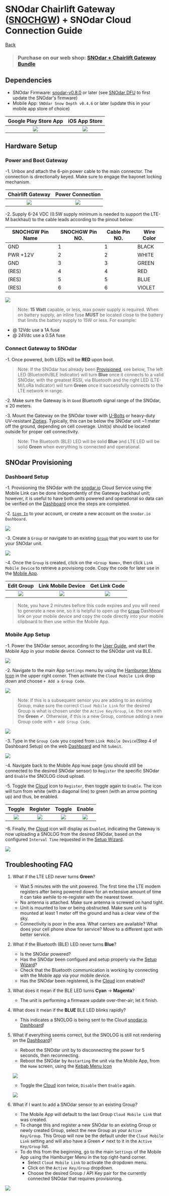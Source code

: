 # SNOdar Chairlift Gateway ([SNOCHGW](https://sensorlogic.ai/sensor-products/SNOdar-Chairlift-Gateway)) + SNOdar Cloud Connection Guide

[Back](../)

> ### **Purchase on our web shop: [SNOdar + Chairlift Gateway Bundle](https://sensorlogic.store/collections/snow-science-instrumentation/products/snodar-chairlift-gateway?variant=42569883025563)**


## Dependencies

- SNOdar Firmware: [snodar-v0.8.0](https://github.com/SensorLogicInc/snodar-releases/releases/tag/0.8.0-beta) or later (see [SNOdar DFU](https://www.youtube.com/embed/v8IoPYJle9w) to first update the SNOdar's firmware)
- Mobile App: `SNOdar Snow Depth v0.4.6` or later (update this in your mobile app store of choice)

Google Play Store App                                                                                  |  iOS App Store
:----------------------------------------------------------------------------------------------:|:----------------------------------------------------------------------------------:
[![](../assets/images/google-play-badge.png)](https://play.google.com/store/apps/details?id=com.snodar)   | [![](../assets/images/apple-app-store-badge.png)](https://apps.apple.com/us/app/snodar/id1584974884)

## Hardware Setup

### __Power and Boot Gateway__

-1. Unbox and attach the 6-pin power cable to the main connector. The connection is directionally keyed. Make sure to engage the bayonet locking mechanism. 

Chairlift Gateway            |  Power Connection                     
:---------------------------:|:------------------------------:
![](images/snochgw.JPG)      |  ![](images/snochgw_power.jpg)  

-2. Supply 6-24 VDC (0.5W supply minimum is needed to support the LTE-M backhaul) to the cable leads according to the pinout below:

| SNOCHGW Pin Name| SNOCHGW Pin NO.| Cable Pin NO. |  Wire Color |
| --------------- | -------------- | ------------- | ----------- |
| GND             | 1              | 1             | BLACK       |
| PWR +12V        | 2              | 2             | WHITE       |
| GND             | 3              | 3             | GREEN       |
| (RES)           | 4              | 4             | RED         |
| (RES)           | 5              | 5             | BLUE        |
| (RES)           | 6              | 6             | VIOLET      |

![](images/snochgw_pinout.PNG)

> Note: **15 Watt** capable, or less, max power supply is required. When on battery supply, an inline fuse **MUST** be located close to the battery that limits the battery supply to 15W or less. For example:
- @ 12Vdc use a 1A fuse
- @ 24Vdc use a 0.5A fuse

### __Connect Gateway to SNOdar__
 
-1. Once powered, both LEDs will be __RED__ upon boot. 

> Note: If the SNOdar has already been [Provisioned](#snodar-provisioning), see below, The left LED (Bluetooth/BLE Indicator) will turn __Blue__ once it connects to a valid SNOdar, with the greatest RSSI, via Bluetooth and the right LED (LTE-M/LoRa Indicator) will turn __Green__ once it successfully connects to the LTE network in range.

-2. Make sure the Gateway is in `Good` Bluetooth signal range of the SNOdar, &le; 20 meters.

-3. Mount the Gateway on the SNOdar tower with [U-Bolts](https://www.mcmaster.com/u-bolts/center-to-center~1-1-2/thread-size~1-4-20/) or heavy-duty UV-resistant [Zipties](https://www.mcmaster.com/cable-ties/uv-protection~uv-resistant/width~0-23/width~0-22/width~0-2/width~0-19/minimum-temperature~-75-f/minimum-temperature~-65-f/minimum-temperature~-50-f/minimum-temperature~-40-f/). Typically, this can be below the SNOdar unit ~1 meter off the ground, depending on cell coverage. Unit(s) should be located outside for proper cell connectivity.

> Note: The Bluetooth (BLE) LED will be solid __Blue__ and LTE LED will be solid __Green__ when everything is connected and operational. 

## SNOdar Provisioning

### __Dashboard Setup__

-1. Provisioning the SNOdar with the [snodar.io](https://app.snodar.io/groups/) Cloud Service using the Mobile Link can be done independently of the Gateway backhaul unit; however, it is useful to have both units powered and operational so data can be verified on the [Dashboard](https://app.snodar.io/) once the steps are completed.

-2. [`Sign In`](https://app.snodar.io/login?ref=%2F) to your account, or create a new account on the `snodar.io Dashboard`.

![](images/dashboard_signin.PNG)

-3. Create a `Group` or navigate to an existing [`Group`](https://app.snodar.io/groups/) that you want to use for your SNOdar unit.

![](images/dashboard_groups.PNG)

-4. Once the `Group` is created, click on the `<Group Name>`, then click `Link Mobile Device` to retrieve a provisiong code. Copy the code for later use in the [Mobile App](#mobile-app-setup).
 
Edit Group                              |  Link Mobile Device                           | Get Link Code                                        
:--------------------------------------:|:---------------------------------------------:|:---------------------------------------:
![](images/dashboard_edit_group.PNG)    |  ![](images/dashboard_link_mobile_device.PNG) |  ![](images/dasboard_link_code.PNG)

>  Note, you have 2 minutes before this code expires and you will need to generate a new one, so it is helpful to open up the [`Group`](https://app.snodar.io/groups/) Dashboard link on your mobile device and copy the code directly into your mobile clipboard to then use within the Mobile App.

### __Mobile App Setup__

-1. Power the SNOdar sensor, according to the [User Guide](README.md), and start the Mobile App in your mobile device. Connect to the SNOdar unit via BLE.

![](images/mobile_connect.PNG)

-2. Navigate to the main App `Settings` menu by using the [Hamburger Menu Icon](images/hamburger_menu_location.png) in the upper right corner. Then activate the `Cloud Mobile Link` drop down and choose `+ Add a Group Code`.

![](images/mobile_link_dropdown.PNG)

> Note: If this is a subsequent sensor you are adding to an existing Group, make sure the correct `Cloud Mobile Link` for the desired Group is what is chosen under the `Active Key/Group`, i.e. the one with the __Green__ &#10004;. Otherwise, if this is a new Group, continue adding a new Group code with `+ Add Group Code`.

![](images/mobile_link_active.PNG)

-3. Type in the `Group Code` you copied from `Link Mobile Device`(Step 4 of Dashboard Setup) on the web [Dashboard](https://app.snodar.io/) and hit `Submit`.

![](images/mobile_link_code.PNG)

-4. Navigate back to the Mobile App `Home` page (you should still be connected to the desired SNOdar sensor) to `Register` the specific SNOdar and `Enable` the SNOLOG cloud upload.

-5. Toggle the [Cloud](images/cloud_disable_enable.png) icon to `Register`, then toggle again to `Enable`.  The icon will turn from white (with a diagonal line) to green (with an arrow pointing up) and thus, be enabled.

Toggle                                  |  Register                              | Toggle                                  | Enable                    
:--------------------------------------:|:--------------------------------------:|:---------------------------------------:|:--------------------------------------:
![](images/mobile_cloud_enable_1.PNG)   |  ![](images/mobile_cloud_register.PNG) |  ![](images/mobile_cloud_enable_1.PNG)  |  ![](images/mobile_cloud_enable_2.PNG)  

-6. Finally, the [Cloud](images/cloud_disable_enable.png) icon will display as `Enabled`, indicating the Gateway is now uploading a SNOLOG from the desired SNOdar, based on the configured `Interval Time` requested in the [Setup Wizard](https://www.youtube.com/embed/s7zSW9LP-iM).

![](images/mobile_cloud_enabled.PNG)

## Troubleshooting FAQ

1. What if the LTE LED never turns __Green__?
    - Wait 5 minutes with the unit powered. The first time the LTE modem registers after being powered down for an extensive amount of time it can take awhile to re-register with the nearest tower.
    - No antenna is attached. Make sure antenna is screwed on hand tight.
    - Unit is mounted to low or being obstructed. Make sure unit is mounted at least 1 meter off the ground and has a clear view of the sky.
    - Connectivity is poor in the area.  What carriers are available? What does your cell phone show for service? Move to a different spot with better service.
2. What if the Bluetooth (BLE) LED never turns __Blue__?
    - Is the SNOdar powered?
    - Has the SNOdar been configued and setup properly via the [Setup Wizard](https://www.youtube.com/embed/s7zSW9LP-iM)?
    - Check that the Bluetooth communication is working by connecting with the Mobile app via your mobile device.
    - Has the SNOdar been registered, is the [Cloud](images/cloud_disable_enable.png) icon enabled?
3. What does it mean if the BLE LED turns __Cyan__ -> __Magenta__?  
    - The unit is performing a firmware update over-ther-air; let it finish.
4. What does it mean if the __BLUE__ BLE LED blinks rapidly?  
    - This indicates a SNOLOG is being sent to the Cloud [snodar.io Dashboard](https://app.snodar.io/)!
5. What if everything seems correct, but the SNOLOG is still not rendering on the [Dashboard](https://app.snodar.io/)?
    - Reboot the SNOdar unit by to disconnecting the power for 5 seconds, then reconnecting.
    - Reboot the SNOdar by `Restarting` the unit via the Mobile App, from the `Home` screen, using the [Kebab Menu Icon](images/snodar_home_kebab.PNG)

    ![](images/snodar_restart.PNG)

    - Toggle the [Cloud](images/cloud_disable_enable.png) icon twice, `Disable` then `Enable` again.

    ![](images/mobile_cloud_enabled.PNG)
    
6. What if I want to add a SNOdar sensor to an existing Group?
    - The Mobile App will default to the last Group `Cloud Mobile Link` that was created.
    - To change this and register a new SNOdar to an existing Group or newly created Group, select the new Group as your `Active Key/Group`. This Group will now be the default under the `Cloud Mobile Link` setting and will also have a Green &#10004; next to it in the `Active Key/Group` list.
    - To do this from the beginning, go to the main `Settings` of the Mobile App using the Hamburger Menu in the top right-hand corner.
      - Select `Cloud Mobile Link` to activate the dropdown menu.
      - Click on the `Active Key/Group` dropdown. 
      - Choose the desired Group / API Key pair for the currently connected SNOdar that requires provisioning.

![](images/mobile_link_choose.PNG)
